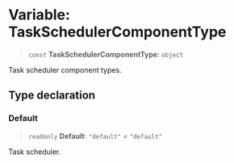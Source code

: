 # Variable: TaskSchedulerComponentType

> `const` **TaskSchedulerComponentType**: `object`

Task scheduler component types.

## Type declaration

### Default

> `readonly` **Default**: `"default"` = `"default"`

Task scheduler.
